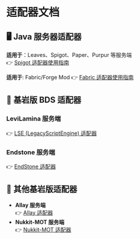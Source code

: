 # 适配器文档

## 🖥️ Java 服务器适配器
**适用于**：Leaves、Spigot、Paper、Purpur 等服务端  
👉 [Spigot 适配器使用指南](Spigot.md)

**适用于**: Fabric/Forge Mod 
👉 [Fabric 适配器使用指南](Mod.md)

## 🧱 基岩版 BDS 适配器
### LeviLamina 服务端
👉 [LSE (LegacyScriptEngine) 适配器](LSE.md)

### Endstone 服务端  
👉 [EndStone 适配器](EndStone.md)

## 📱 其他基岩版适配器
- **Allay 服务端**  
  👉 [Allay 适配器](Allay.md)
- **Nukkit-MOT 服务端**  
  👉 [Nukkit-MOT 适配器](Nukkit-MOT.md)